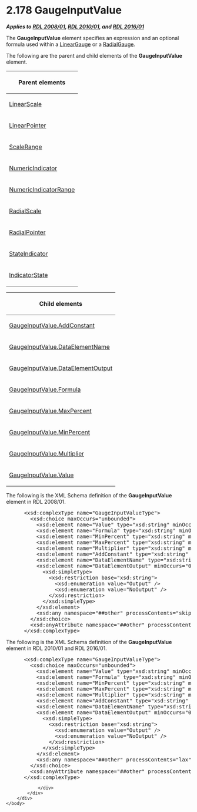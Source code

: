 <html dir="LTR" xmlns:mshelp="http://msdn.microsoft.com/mshelp" xmlns:ddue="http://ddue.schemas.microsoft.com/authoring/2003/5" xmlns:xlink="http://www.w3.org/1999/xlink" xmlns:tool="http://www.microsoft.com/tooltip">
    <head>
        <meta http-equiv="Content-Type" content="text/html; CHARSET=utf-8"></meta>
        <meta name="save" content="history"></meta>
        <title>2.178 GaugeInputValue</title>
        <xml>
            <mshelp:toctitle title="2.178 GaugeInputValue"></mshelp:toctitle>
            <mshelp:rltitle title="[MS-RDL]: GaugeInputValue"></mshelp:rltitle>
            <mshelp:keyword index="A" term="9463d0dc-2309-420e-994e-47562e7670a1"></mshelp:keyword>
            <mshelp:attr name="DCSext.ContentType" value="open specification"></mshelp:attr>
            <mshelp:attr name="AssetID" value="9463d0dc-2309-420e-994e-47562e7670a1"></mshelp:attr>
            <mshelp:attr name="TopicType" value="kbRef"></mshelp:attr>
            <mshelp:attr name="DCSext.Title" value="[MS-RDL]: GaugeInputValue" />
        </xml>
    </head>
    <body>
        <div id="header">
            <h1 class="heading">2.178 GaugeInputValue</h1>
        </div>
        <div id="mainSection">
            <div id="mainBody">
                <div id="allHistory" class="saveHistory"></div>
                <div id="sectionSection0" class="section" name="collapseableSection">
                    

<p><b><i>Applies to </i></b><a href="1e855f94-4617-47e4-b89e-0856c6cb420f.md"><b><i>RDL 2008/01</i></b></a><b><i>,
</i></b><a href="3428e690-a348-4ec7-8a6a-8efb42d2cdee.md"><b><i>RDL 2010/01</i></b></a><b><i>,
and </i></b><a href="52ce3983-2bfc-4e72-9359-42aaf5fe4509.md"><b><i>RDL 2016/01</i></b></a></p>

<p>The <b>GaugeInputValue</b> element specifies an expression
and an optional formula used within a <a href="021b569b-07ae-462a-ac62-d3ab51f183f5.md">LinearGauge</a> or a <a href="2e113607-ee33-4abd-9ae3-6607c10d3c8a.md">RadialGauge</a>. </p>

<p>The following are the parent and child elements of the <b>GaugeInputValue</b>
element.</p>

<table>
 <thead>
  <tr>
   <th>
   <p>Parent elements</p>
   </th>
  </tr>
 </thead>
 <tr>
  <td>
  <p><a href="744f8b40-7ad5-4652-94a1-76ae5df59389.md">LinearScale</a></p>
  </td>
 </tr>
 <tr>
  <td>
  <p><a href="19cdf02f-fcd5-41ca-b086-355eedb983b6.md">LinearPointer</a></p>
  </td>
 </tr>
 <tr>
  <td>
  <p><a href="56ed5aad-f1b1-4463-a987-8f02cea49950.md">ScaleRange</a></p>
  </td>
 </tr>
 <tr>
  <td>
  <p><a href="c5c791ef-1846-44ce-98ee-458cb4611d5d.md">NumericIndicator</a></p>
  </td>
 </tr>
 <tr>
  <td>
  <p><a href="3ebf4cc8-aa9f-4dfe-a97d-df0d02d74e36.md">NumericIndicatorRange</a></p>
  </td>
 </tr>
 <tr>
  <td>
  <p><a href="86468d9f-c561-4b50-a689-5dfccfde8495.md">RadialScale</a></p>
  </td>
 </tr>
 <tr>
  <td>
  <p><a href="1446314e-813e-42f0-9a28-f1b96fd3a0da.md">RadialPointer</a></p>
  </td>
 </tr>
 <tr>
  <td>
  <p><a href="a2711217-7047-4b0a-86d1-d01b5479e2cb.md">StateIndicator</a></p>
  </td>
 </tr>
 <tr>
  <td>
  <p><a href="b01d342e-1604-47c5-b90b-a4ce7bfd441c.md">IndicatorState</a></p>
  </td>
 </tr>
</table>

<p> </p>

<table>
 <thead>
  <tr>
   <th>
   <p>Child elements</p>
   </th>
  </tr>
 </thead>
 <tr>
  <td>
  <p><a href="4197acd2-7426-4541-bdb8-e7e1be76264d.md">GaugeInputValue.AddConstant</a></p>
  </td>
 </tr>
 <tr>
  <td>
  <p><a href="d5fefb16-8e50-4bae-b61c-5d6ce828b6b4.md">GaugeInputValue.DataElementName</a></p>
  </td>
 </tr>
 <tr>
  <td>
  <p><a href="2949055d-d3af-4a74-86bc-e1220ed11d9f.md">GaugeInputValue.DataElementOutput</a></p>
  </td>
 </tr>
 <tr>
  <td>
  <p><a href="61bf2e69-dc52-4472-837d-04fa34356371.md">GaugeInputValue.Formula</a></p>
  </td>
 </tr>
 <tr>
  <td>
  <p><a href="527f8ccf-7104-4ebd-9da1-f230bc4852b5.md">GaugeInputValue.MaxPercent</a></p>
  </td>
 </tr>
 <tr>
  <td>
  <p><a href="56a4bde1-e0cf-4e5b-a788-a5ea6e0f2f34.md">GaugeInputValue.MinPercent</a></p>
  </td>
 </tr>
 <tr>
  <td>
  <p><a href="394c6e22-2e71-4154-91b5-755d855b9f1b.md">GaugeInputValue.Multiplier</a></p>
  </td>
 </tr>
 <tr>
  <td>
  <p><a href="06a94f35-767a-4bd5-8a05-f54d1f6831e2.md">GaugeInputValue.Value</a></p>
  </td>
 </tr>
</table>

<p>The following is the XML Schema definition of the <b>GaugeInputValue</b>
element in RDL 2008/01.</p>

<dl>
<dd>
<div><pre> &lt;xsd:complexType name=&quot;GaugeInputValueType&quot;&gt;
   &lt;xsd:choice maxOccurs=&quot;unbounded&quot;&gt;
     &lt;xsd:element name=&quot;Value&quot; type=&quot;xsd:string&quot; minOccurs=&quot;1&quot; /&gt;
     &lt;xsd:element name=&quot;Formula&quot; type=&quot;xsd:string&quot; minOccurs=&quot;0&quot; /&gt;
     &lt;xsd:element name=&quot;MinPercent&quot; type=&quot;xsd:string&quot; minOccurs=&quot;0&quot; /&gt;
     &lt;xsd:element name=&quot;MaxPercent&quot; type=&quot;xsd:string&quot; minOccurs=&quot;0&quot; /&gt;
     &lt;xsd:element name=&quot;Multiplier&quot; type=&quot;xsd:string&quot; minOccurs=&quot;0&quot; /&gt;
     &lt;xsd:element name=&quot;AddConstant&quot; type=&quot;xsd:string&quot; minOccurs=&quot;0&quot; /&gt;
     &lt;xsd:element name=&quot;DataElementName&quot; type=&quot;xsd:string&quot; minOccurs=&quot;0&quot; /&gt;
     &lt;xsd:element name=&quot;DataElementOutput&quot; minOccurs=&quot;0&quot;&gt;
       &lt;xsd:simpleType&gt;
         &lt;xsd:restriction base=&quot;xsd:string&quot;&gt;
           &lt;xsd:enumeration value=&quot;Output&quot; /&gt;
           &lt;xsd:enumeration value=&quot;NoOutput&quot; /&gt;
         &lt;/xsd:restriction&gt;
       &lt;/xsd:simpleType&gt;
     &lt;/xsd:element&gt;
     &lt;xsd:any namespace=&quot;##other&quot; processContents=&quot;skip&quot; /&gt;
   &lt;/xsd:choice&gt;
   &lt;xsd:anyAttribute namespace=&quot;##other&quot; processContents=&quot;skip&quot; /&gt;
 &lt;/xsd:complexType&gt;
</pre></div>
</dd></dl>

<p>The following is the XML Schema definition of the <b>GaugeInputValue</b>
element in RDL 2010/01 and RDL 2016/01.</p>

<dl>
<dd>
<div><pre> &lt;xsd:complexType name=&quot;GaugeInputValueType&quot;&gt;
   &lt;xsd:choice maxOccurs=&quot;unbounded&quot;&gt;
     &lt;xsd:element name=&quot;Value&quot; type=&quot;xsd:string&quot; minOccurs=&quot;1&quot; /&gt;
     &lt;xsd:element name=&quot;Formula&quot; type=&quot;xsd:string&quot; minOccurs=&quot;0&quot; /&gt;
     &lt;xsd:element name=&quot;MinPercent&quot; type=&quot;xsd:string&quot; minOccurs=&quot;0&quot; /&gt;
     &lt;xsd:element name=&quot;MaxPercent&quot; type=&quot;xsd:string&quot; minOccurs=&quot;0&quot; /&gt;
     &lt;xsd:element name=&quot;Multiplier&quot; type=&quot;xsd:string&quot; minOccurs=&quot;0&quot; /&gt;
     &lt;xsd:element name=&quot;AddConstant&quot; type=&quot;xsd:string&quot; minOccurs=&quot;0&quot; /&gt;
     &lt;xsd:element name=&quot;DataElementName&quot; type=&quot;xsd:string&quot; minOccurs=&quot;0&quot; /&gt;
     &lt;xsd:element name=&quot;DataElementOutput&quot; minOccurs=&quot;0&quot;&gt;
       &lt;xsd:simpleType&gt;
         &lt;xsd:restriction base=&quot;xsd:string&quot;&gt;
           &lt;xsd:enumeration value=&quot;Output&quot; /&gt;
           &lt;xsd:enumeration value=&quot;NoOutput&quot; /&gt;
         &lt;/xsd:restriction&gt;
       &lt;/xsd:simpleType&gt;
     &lt;/xsd:element&gt;
     &lt;xsd:any namespace=&quot;##other&quot; processContents=&quot;lax&quot; /&gt;
   &lt;/xsd:choice&gt;
   &lt;xsd:anyAttribute namespace=&quot;##other&quot; processContents=&quot;lax&quot; /&gt;
 &lt;/xsd:complexType&gt;
</pre></div>
</dd></dl>


                </div>
            </div>
        </div>
    </body>
</html>